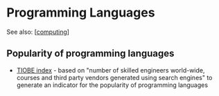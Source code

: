 # Programming Languages

See also: [[computing]]

## Popularity of programming languages

- [TIOBE index](https://www.tiobe.com/tiobe-index/) - based on "number of skilled engineers world-wide, courses and third party vendors generated using search engines" to generate an indicator for the popularity of programming languages

[//begin]: # "Autogenerated link references for markdown compatibility"
[computing]: computing "Computing"
[//end]: # "Autogenerated link references"